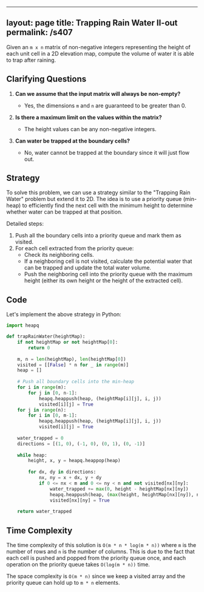 
---
layout: page
title:  Trapping Rain Water II-out
permalink: /s407
---

Given an `m x n` matrix of non-negative integers representing the height of each unit cell in a 2D elevation map, compute the volume of water it is able to trap after raining.

## Clarifying Questions

1. **Can we assume that the input matrix will always be non-empty?**
   - Yes, the dimensions `m` and `n` are guaranteed to be greater than 0.

2. **Is there a maximum limit on the values within the matrix?**
   - The height values can be any non-negative integers.

3. **Can water be trapped at the boundary cells?**
   - No, water cannot be trapped at the boundary since it will just flow out.

## Strategy

To solve this problem, we can use a strategy similar to the "Trapping Rain Water" problem but extend it to 2D. The idea is to use a priority queue (min-heap) to efficiently find the next cell with the minimum height to determine whether water can be trapped at that position.

Detailed steps:
1. Push all the boundary cells into a priority queue and mark them as visited.
2. For each cell extracted from the priority queue:
   - Check its neighboring cells.
   - If a neighboring cell is not visited, calculate the potential water that can be trapped and update the total water volume.
   - Push the neighboring cell into the priority queue with the maximum height (either its own height or the height of the extracted cell).

## Code

Let's implement the above strategy in Python:

```python
import heapq

def trapRainWater(heightMap):
    if not heightMap or not heightMap[0]:
        return 0
    
    m, n = len(heightMap), len(heightMap[0])
    visited = [[False] * n for _ in range(m)]
    heap = []
    
    # Push all boundary cells into the min-heap
    for i in range(m):
        for j in [0, n-1]:
            heapq.heappush(heap, (heightMap[i][j], i, j))
            visited[i][j] = True
    for j in range(n):
        for i in [0, m-1]:
            heapq.heappush(heap, (heightMap[i][j], i, j))
            visited[i][j] = True
    
    water_trapped = 0
    directions = [(1, 0), (-1, 0), (0, 1), (0, -1)]
    
    while heap:
        height, x, y = heapq.heappop(heap)
        
        for dx, dy in directions:
            nx, ny = x + dx, y + dy
            if 0 <= nx < m and 0 <= ny < n and not visited[nx][ny]:
                water_trapped += max(0, height - heightMap[nx][ny])
                heapq.heappush(heap, (max(height, heightMap[nx][ny]), nx, ny))
                visited[nx][ny] = True
    
    return water_trapped
```

## Time Complexity

The time complexity of this solution is `O(m * n * log(m * n))` where `m` is the number of rows and `n` is the number of columns. This is due to the fact that each cell is pushed and popped from the priority queue once, and each operation on the priority queue takes `O(log(m * n))` time.

The space complexity is `O(m * n)` since we keep a visited array and the priority queue can hold up to `m * n` elements.